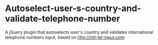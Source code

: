 # Autoselect-user-s-country-and-validate-telephone-number
A jQuery plugin that autoselects user's country and validates international telephone numbers input, based on http://intl-tel-input.com
